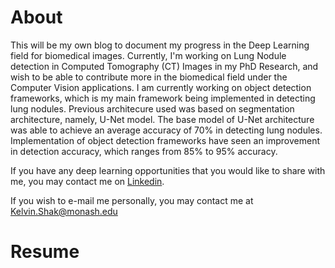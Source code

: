 # About

This will be my own blog to document my progress in the Deep Learning field for biomedical images. Currently, I'm working on Lung Nodule detection in Computed Tomography (CT) Images in my PhD Research, and wish to be able to contribute more in the biomedical field under the Computer Vision applications. I am currently working on object detection frameworks, which is my main framework being implemented in detecting lung nodules. Previous architecure used was based on segmentation architecture, namely, U-Net model. The base model of U-Net architecture was able to achieve an average accuracy of 70% in detecting lung nodules. Implementation of object detection frameworks have seen an improvement in detection accuracy, which ranges from 85% to 95% accuracy.

If you have any deep learning opportunities that you would like to share with me, you may contact me on [Linkedin](https://www.linkedin.com/in/kelvin-shak-378b1263/). 

If you wish to e-mail me personally, you may contact me at Kelvin.Shak@monash.edu 

# Resume
